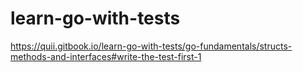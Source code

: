 # learn-go-with-tests
https://quii.gitbook.io/learn-go-with-tests/go-fundamentals/structs-methods-and-interfaces#write-the-test-first-1